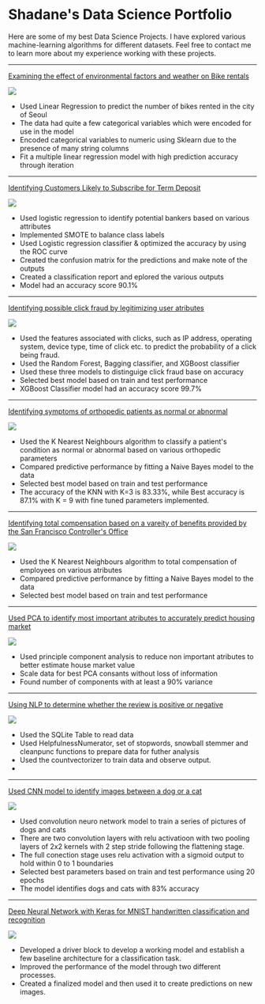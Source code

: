 # Shadane's Data Science Portfolio

Here are some of my best Data Science Projects. I have explored various machine-learning algorithms for different datasets. Feel free to contact me to learn more about my experience working with these projects.


***

[Examining the effect of environmental factors and weather on Bike rentals](https://github.com/Shads2290/shadane-williams.github.io/blob/master/Projects/Linear_reg_project.ipynb)

<img src="images/seoul-bikes.jpeg"/>

- Used Linear Regression to predict the number of bikes rented in the city of Seoul
- The data had quite a few categorical variables which were encoded for use in the model
- Encoded categorical variables to numeric using Sklearn due to the presence of many string columns
- Fit a multiple linear regression model with high prediction accuracy through iteration

***

[Identifying Customers Likely to Subscribe for Term Deposit](https://colab.research.google.com/drive/1h3Rnc_h4cgTWTaLEYmQDgoLqIJdiNlsc)

<img src="images/bank.jpeg"/>

- Used logistic regression to identify potential bankers based on various attributes
- Implemented SMOTE to balance class labels
- Used Logistic regression classifier & optimized the accuracy by using the ROC curve
- Created the confusion matrix for the predictions and make note of the outputs
- Created a classification report and eplored the various outputs
- Model had an accuracy score 90.1%

***

[Identifying possible click fraud by legitimizing user atributes](https://colab.research.google.com/drive/1UqxyiKf465NEJ0hPZpT3DYRA4bJE7FCh)

<img src="images/click fraud.jpeg"/>

- Used the features associated with clicks, such as IP address, operating system, device type, time of click etc. to predict the probability of a click being fraud.
- Used the Random Forest, Bagging classifier, and XGBoost classifier
- Used these three models to distinguige click fraud base on accuracy
- Selected best model based on train and test performance
- XGBoost Classifier model had an accuracy score 99.7%

***

[Identifying symptoms of orthopedic patients as normal or abnormal](https://colab.research.google.com/drive/1Sk_SQlq-TWaYNEpIgdz4l3TOttzcIYcS?usp=sharing)

<img src= "images/bones.jpeg"/>

- Used the K Nearest Neighbours algorithm to classify a patient's condition as normal or abnormal based on various orthopedic parameters
- Compared predictive performance by fitting a Naive Bayes model to the data
- Selected best model based on train and test performance
- The accuracy of the KNN with K=3 is 83.33%, while Best accuracy is 87.1% with K = 9 with fine tuned parameters implemented.
***

[Identifying total compensation based on a vareity of benefits provided by the San Francisco Controller's Office](https://colab.research.google.com/drive/1r8buRPpTT-F009BI0mFsToJrf5bMYfdM#scrollTo=OWR6XNB4A5Gi)

<img src= "images/Total Compensation.jpeg"/>

- Used the K Nearest Neighbours algorithm to total compensation of employees on various atributes
- Compared predictive performance by fitting a Naive Bayes model to the data
- Selected best model based on train and test performance
***

[Used PCA to identify most important atributes to accurately predict housing market](https://colab.research.google.com/drive/1qLA_6kUuqd9vT_KfFzq2qxQZp40XEuZh)

<img src= "images/housing.jpeg"/>

- Used principle component analysis to reduce non important atributes to better estimate house market value
- Scale data for best PCA consants without loss of information
- Found number of components with at least a 90% variance
***

[Using NLP to determine whether the review is positive or negative](https://colab.research.google.com/drive/1aoQel3nYgHOJAWllF-56BQdoG3xiV4fN)

<img src= "images/reviews.jpeg"/>

- Used the SQLite Table to read data
- Used HelpfulnessNumerator, set of stopwords, snowball stemmer and cleanpunc functions to prepare data for futher analysis
- Used the countvectorizer to train data and observe output. 
- 

***

[Used CNN model to identify images between a dog or a cat](https://colab.research.google.com/drive/1rvMGRZg5jFbRNBBKpVkIrA-javVkPkKs)

<img src= "images/CATS.jpeg"/>

- Used convolution neuro network model to train a series of pictures of dogs and cats
- There are two convolution layers with relu activatioon with two pooling layers of 2x2 kernels with 2 step stride
  following the flattening stage.
- The full conection stage uses relu activation with a sigmoid output to hold within 0 to 1 boundaries
- Selected best parameters based on train and test performance using 20 epochs
- The model identifies dogs and cats with 83% accuracy

***

[Deep Neural Network with Keras for MNIST handwritten classification and recognition](https://colab.research.google.com/drive/1t7NiTczdrYY6BqL0umevKVKkr73Y8mUz)

<img src= "images/HAND.png"/>

- Developed a driver block to develop a working model and establish a few baseline architecture for a classification task.
- Improved the performance of the model through two different processes.
- Created a finalized model and then used it to create predictions on new images.

